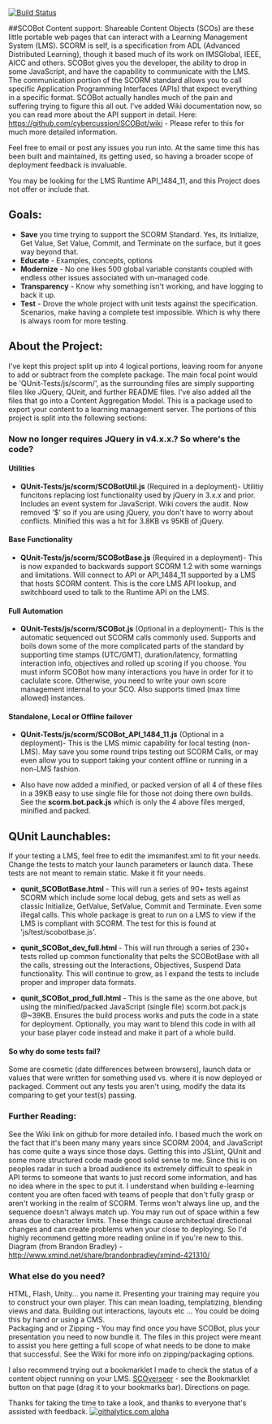 [![Build Status](https://travis-ci.org/cybercussion/SCOBot.png?branch=master)](https://travis-ci.org/cybercussion/SCOBot)

##SCOBot Content support:
Shareable Content Objects (SCOs) are these little portable web pages that can interact with a Learning Management System (LMS).  SCORM is self, is a specification from ADL (Advanced Distributed Learning), though it based much of its work on IMSGlobal, IEEE, AICC and others.
SCOBot gives you the developer, the ability to drop in some JavaScript, and have the capability to communicate with the LMS.  The communication portion of the SCORM standard allows you to call specific Application Programming Interfaces (APIs) that expect everything in a specific format.  SCOBot actually handles much of the pain and suffering trying to figure this all out.
I've added Wiki documentation now, so you can read more about the API support in detail.
Here: https://github.com/cybercussion/SCOBot/wiki - Please refer to this for much more detailed information.

Feel free to email or post any issues you run into.  At the same time this has been built and maintained, its getting used, so having a broader scope of deployment feedback is invaluable. 

You may be looking for the LMS Runtime API_1484_11, and this Project does not offer or include that.

## Goals:
* **Save** you time trying to support the SCORM Standard.  Yes, its Initialize, Get Value, Set Value, Commit, and Terminate on the surface, but it goes way beyond that.
* **Educate** - Examples, concepts, options
* **Modernize** - No one likes 500 global variable constants coupled with endless other issues associated with un-managed code.
* **Transparency** - Know why something isn't working, and have logging to back it up.
* **Test** - Drove the whole project with unit tests against the specification.  Scenarios, make having a complete test impossible.  Which is why there is always room for more testing.

## About the Project:
I've kept this project split up into 4 logical portions, leaving room for anyone to add or subtract from the complete package. The main focal point would be 'QUnit-Tests/js/scorm/', as the surrounding files are simply supporting files like JQuery, QUnit, and further README files.  I've also added all the files that go into a Content Aggregation Model.  This is a package used to export your content to a learning management server.
The portions of this project is split into the following sections:

### Now no longer requires JQuery in v4.x.x.?  So where's the code?

#### Utilities
* **QUnit-Tests/js/scorm/SCOBotUtil.js** (Required in a deployment)-
Utilitiy funcitons replacing lost functionality used by jQuery in 3.x.x and prior.
Includes an event system for JavaScript.  Wiki covers the audit.  Now removed '$' so if you are using jQuery, you don't have to worry about conflicts.  Minified this was a hit for 3.8KB vs 95KB of jQuery.

#### Base Functionality
* **QUnit-Tests/js/scorm/SCOBotBase.js** (Required in a deployment)-
This is now expanded to backwards support SCORM 1.2 with some warnings and limitations.  Will connect to API or API_1484_11 supported by a LMS that hosts SCORM content.  This is the core LMS API lookup, and switchboard used to talk to the Runtime API on the LMS.

#### Full Automation
* **QUnit-Tests/js/scorm/SCOBot.js** (Optional in a deployment)-
This is the automatic sequenced out SCORM calls commonly used.  Supports and boils down some of the more complicated parts of the standard by supporting time stamps (UTC/GMT), duration/latency, formatting interaction info, objectives and rolled up scoring if you choose. You must inform SCOBot how many interactions you have in order for it to caclulate score.  Otherwise, you need to write your own score management internal to your SCO.  Also supports timed (max time allowed) instances.

#### Standalone, Local or Offline failover
* **QUnit-Tests/js/scorm/SCOBot_API_1484_11.js** (Optional in a deployment)-
This is the LMS mimic capability for local testing (non-LMS).  May save you some round trips testing out SCORM Calls, or may even allow you to support taking your content offline or running in a non-LMS fashion.

* Also have now added a minified, or packed version of all 4 of these files in a 39KB easy to use single file for those not doing there own builds.  See the **scorm.bot.pack.js** which is only the 4 above files merged, minified and packed.

## QUnit Launchables:
If your testing a LMS, feel free to edit the imsmanifest.xml to fit your needs.  Change the tests to match your launch parameters or launch data.  These tests are not meant to remain static.  Make it fit your needs.
* **qunit_SCOBotBase.html** - This will run a series of 90+ tests against SCORM which include some local debug, gets and sets as well as classic Initialize, GetValue, SetValue, Commit and Terminate.  Even some illegal calls.  This whole package is great to run on a LMS to view if the LMS is compliant with SCORM.
The test for this is found at 'js/test/scobotbase.js'.

* **qunit_SCOBot_dev_full.html** - This will run through a series of 230+ tests rolled up common functionality that pelts the SCOBotBase with all the calls, stressing out the Interactions, Objectives, Suspend Data functionality.  This will continue to grow, as I expand the tests to include proper and improper data formats.

* **qunit_SCOBot_prod_full.html** - This is the same as the one above, but using the minified/packed JavaScript (single file) scorm.bot.pack.js @~39KB.  Ensures the build process works and puts the code in a state for deployment.
Optionally, you may want to blend this code in with all your base player code instead and make it part of a whole build.

#### So why do some tests fail?
Some are cosmetic (date differences between browsers), launch data or values that were written for something used vs. where it is now deployed or packaged.  Comment out any tests you aren't using, modify the data its comparing to get your test(s) passing.

### Further Reading:
See the Wiki link on github for more detailed info.  I based much the work on the fact that it's been many many years since SCORM 2004, and JavaScript has come quite a ways since those days.  Getting this into JSLint, QUnit and some more structured code made good solid sense to me.  Since this is on peoples radar in such a broad audience its extremely difficult to speak in API terms to someone that wants to just record some information, and has no idea where in the spec to put it.  I understand when building e-learning content you are often faced with teams of people that don't fully grasp or aren't working in the realm of SCORM.  Terms won't always line up, and the sequence doesn't always match up.  You may run out of space within a few areas due to character limits.  These things cause architectual directional changes and can create problems when your close to deploying.  So I'd highly recommend getting more reading online in if you're new to this.
Diagram (from Brandon Bradley) - http://www.xmind.net/share/brandonbradley/xmind-421310/

### What else do you need?
HTML, Flash, Unity... you name it.  Presenting your training may require you to construct your own player.  This can mean loading, templatizing, blending views and data.  Building out interactions, layouts etc ... You could be doing this by hand or using a CMS.  
Packaging and or Zipping - You may find once you have SCOBot, plus your presentation you need to now bundle it.  The files in this project were meant to assist you here getting a full scope of what needs to be done to make that successful.  See the Wiki for more info on zipping/packaging options.

I also recommend trying out a bookmarklet I made to check the status of a content object running on your LMS.
[SCOverseer](http://www.cybercussion.com/bookmarklets/SCORM/) - see the Bookmarklet button on that page (drag it to your bookmarks bar).  Directions on page.

Thanks for taking the time to take a look, and thanks to everyone that's assisted with feedback.
[![githalytics.com alpha](https://cruel-carlota.pagodabox.com/3b68b70a86b15441e520b43adf85113a "githalytics.com")](http://githalytics.com/cybercussion/SCOBot)
